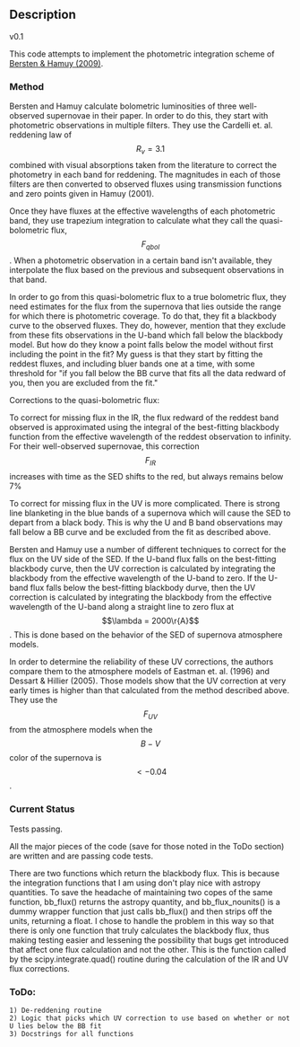 ## Description
v0.1

This code attempts to implement the photometric integration scheme of [Bersten & Hamuy (2009)](http://iopscience.iop.org/0004-637X/701/1/200).

### Method

Bersten and Hamuy calculate bolometric luminosities of three well-observed supernovae in their paper.
In order to do this, they start with photometric observations in multiple filters.
They use the Cardelli et. al. reddening law of $$R_v = 3.1$$ combined with visual absorptions taken from the literature to correct the photometry in each band for reddening.
The magnitudes in each of those filters are then converted to observed fluxes using transmission functions and zero points given in Hamuy (2001).

Once they have fluxes at the effective wavelengths of each photometric band, they use trapezium integration to calculate what they call the quasi-bolometric flux, $$F_{qbol}$$.
When a photometric observation in a certain band isn't available, they interpolate the flux based on the previous and subsequent observations in that band.

In order to go from this quasi-bolometric flux to a true bolometric flux, they need estimates for the flux from the supernova that lies outside the range for which there is photometric coverage.
To do that, they fit a blackbody curve to the observed fluxes.
They do, however, mention that they exclude from these fits observations in the U-band which fall below the blackbody model.
But how do they know a point falls below the model without first including the point in the fit?
My guess is that they start by fitting the reddest fluxes, and including bluer bands one at a time, with some threshold for "if you fall below the BB curve that fits all the data redward of you, then you are excluded from the fit."

Corrections to the quasi-bolometric flux:

To correct for missing flux in the IR, the flux redward of the reddest band observed is approximated using the integral of the best-fitting blackbody function from the effective wavelength of the reddest observation to infinity.
For their well-observed supernovae, this correction $$F_{IR}$$  increases with time as the SED shifts to the red, but always remains below 7%

To correct for missing flux in the UV is more complicated.
There is strong line blanketing in the blue bands of a supernova which will cause the SED to depart from a black body.
This is why the U and B band observations may fall below a BB curve and be excluded from the fit as described above.

Bersten and Hamuy use a number of different techniques to correct for the flux on the UV side of the SED.
If the U-band flux falls on the best-fitting blackbody curve, then the UV correction is calculated by integrating the blackbody from the effective wavelength of the U-band to zero.
If the U-band flux falls below the best-fitting blackbody durve, then the UV correction is calculated by integrating the blackbody from the effective wavelength of the U-band along a straight line to zero flux at $$\lambda = 2000\r{A}$$.
This is done based on the behavior of the SED of supernova atmosphere models.

In order to determine the reliability of these UV corrections, the authors compare them to the atmosphere models of Eastman et. al. (1996) and Dessart & Hillier (2005).
Those models show that the UV correction at very early times is higher than that calculated from the method described above.
They use the $$F_{UV}$$ from the atmosphere models when the $$B-V$$ color of the supernova is $$< -0.04$$.

### Current Status

Tests passing.

All the major pieces of the code (save for those noted in the ToDo section) are written and are passing code tests.

There are two functions which return the blackbody flux. This is because the integration functions that I am using don't play nice with astropy quantities. To save the headache of maintaining two copes of the same function, bb_flux() returns the astropy quantity, and bb_flux_nounits() is a dummy wrapper function that just calls bb_flux() and then strips off the units, returning a float. 
I chose to handle the problem in this way so that there is only one function that truly calculates the blackbody flux, thus making testing easier and lessening the possibility that bugs get introduced that affect one flux calculation and not the other.
This is the function called by the scipy.integrate.quad() routine during the calculation of the IR and UV flux corrections.

### ToDo:

    1) De-reddening routine
    2) Logic that picks which UV correction to use based on whether or not U lies below the BB fit
    3) Docstrings for all functions

